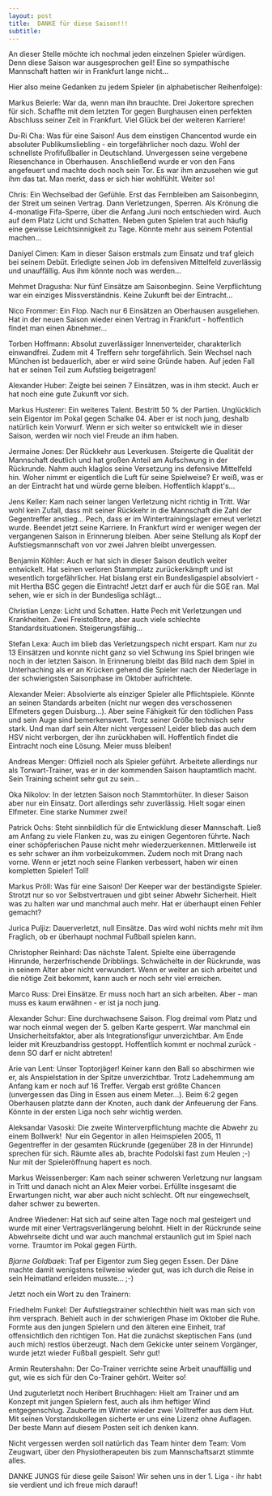 ```yaml
---
layout: post
title:  DANKE für diese Saison!!!
subtitle:  
---
```


An dieser Stelle möchte ich nochmal jeden einzelnen Spieler würdigen. Denn diese Saison war ausgesprochen geil! Eine so sympathische Mannschaft hatten wir in Frankfurt lange nicht...

Hier also meine Gedanken zu jedem Spieler (in alphabetischer Reihenfolge):  

Markus Beierle: War da, wenn man ihn brauchte. Drei Jokertore sprechen für sich. Schaffte mit dem letzten Tor gegen Burghausen einen perfekten Abschluss seiner Zeit in Frankfurt. Viel Glück bei der weiteren Karriere!

Du-Ri Cha: Was für eine Saison! Aus dem einstigen Chancentod wurde ein absoluter Publikumsliebling - ein torgefährlicher noch dazu. Wohl der schnellste Profifußballer in Deutschland. Unvergessen seine vergebene Riesenchance in Oberhausen. Anschließend wurde er von den Fans angefeuert und machte doch noch sein Tor. Es war ihm anzusehen wie gut ihm das tat. Man merkt, dass er sich hier wohlfühlt. Weiter so!

Chris: Ein Wechselbad der Gefühle. Erst das Fernbleiben am Saisonbeginn, der Streit um seinen Vertrag. Dann Verletzungen, Sperren. Als Krönung die 4-monatige Fifa-Sperre, über die Anfang Juni noch entschieden wird. Auch auf dem Platz Licht und Schatten. Neben guten Spielen trat auch häufig eine gewisse Leichtsinnigkeit zu Tage. Könnte mehr aus seinem Potential machen...

Daniyel Cimen: Kam in dieser Saison erstmals zum Einsatz und traf gleich bei seinem Debüt. Erledigte seinen Job im defensiven Mittelfeld zuverlässig und unauffällig. Aus ihm könnte noch was werden...

Mehmet Dragusha: Nur fünf Einsätze am Saisonbeginn. Seine Verpflichtung war ein einziges Missverständnis. Keine Zukunft bei der Eintracht...

Nico Frommer: Ein Flop. Nach nur 6 Einsätzen an Oberhausen ausgeliehen. Hat in der neuen Saison wieder einen Vertrag in Frankfurt - hoffentlich findet man einen Abnehmer...

Torben Hoffmann: Absolut zuverlässiger Innenverteider, charakterlich einwandfrei. Zudem mit 4 Treffern sehr torgefährlich. Sein Wechsel nach München ist bedauerlich, aber er wird seine Gründe haben. Auf jeden Fall hat er seinen Teil zum Aufstieg beigetragen!

Alexander Huber: Zeigte bei seinen 7 Einsätzen, was in ihm steckt. Auch er hat noch eine gute Zukunft vor sich.

Markus Husterer: Ein weiteres Talent. Bestritt 50 % der Partien. Unglücklich sein Eigentor im Pokal gegen Schalke 04. Aber er ist noch jung, deshalb natürlich kein Vorwurf. Wenn er sich weiter so entwickelt wie in dieser Saison, werden wir noch viel Freude an ihm haben.

Jermaine Jones: Der Rückkehr aus Leverkusen. Steigerte die Qualität der Mannschaft deutlich und hat großen Anteil am Aufschwung in der Rückrunde. Nahm auch klaglos seine Versetzung ins defensive Mittelfeld hin. Woher nimmt er eigentlich die Luft für seine Spielweise? Er weiß, was er an der Eintracht hat und würde gerne bleiben. Hoffentlich klappt's...

Jens Keller: Kam nach seiner langen Verletzung nicht richtig in Tritt. War wohl kein Zufall, dass mit seiner Rückkehr in die Mannschaft die Zahl der Gegentreffer anstieg... Pech, dass er im Wintertrainingslager erneut verletzt wurde. Beendet jetzt seine Karriere. In Frankfurt wird er weniger wegen der vergangenen Saison in Erinnerung bleiben. Aber seine Stellung als Kopf der Aufstiegsmannschaft von vor zwei Jahren bleibt unvergessen.

Benjamin Köhler: Auch er hat sich in dieser Saison deutlich weiter entwickelt. Hat seinen verloren Stammplatz zurückerkämpft und ist wesentlich torgefährlicher. Hat bislang erst ein Bundesligaspiel absolviert - mit Hertha BSC gegen die Eintracht! Jetzt darf er auch für die SGE ran. Mal sehen, wie er sich in der Bundesliga schlägt...

Christian Lenze: Licht und Schatten. Hatte Pech mit Verletzungen und Krankheiten. Zwei Freistoßtore, aber auch viele schlechte Standardsituationen. Steigerungsfähig...

Stefan Lexa: Auch im blieb das Verletzungspech nicht erspart. Kam nur zu 13 Einsätzen und konnte nicht ganz so viel Schwung ins Spiel bringen wie noch in der letzten Saison. In Erinnerung bleibt das Bild nach dem Spiel in Unterhaching als er an Krücken gehend die Spieler nach der Niederlage in der schwierigsten Saisonphase im Oktober aufrichtete.

Alexander Meier: Absolvierte als einziger Spieler alle Pflichtspiele. Könnte an seinen Standards arbeiten (nicht nur wegen des verschossenen Elfmeters gegen Duisburg...). Aber seine Fähigkeit für den tödlichen Pass und sein Auge sind bemerkenswert. Trotz seiner Größe technisch sehr stark. Und man darf sein Alter nicht vergessen! Leider blieb das auch dem HSV nicht verborgen, der ihn zurückhaben will. Hoffentlich findet die Eintracht noch eine Lösung. Meier muss bleiben!

Andreas Menger: Offiziell noch als Spieler geführt. Arbeitete allerdings nur als Torwart-Trainer, was er in der kommenden Saison hauptamtlich macht. Sein Training scheint sehr gut zu sein...

Oka Nikolov: In der letzten Saison noch Stammtorhüter. In dieser Saison aber nur ein Einsatz. Dort allerdings sehr zuverlässig. Hielt sogar einen Elfmeter. Eine starke Nummer zwei!

Patrick Ochs: Steht sinnbildlich für die Entwicklung dieser Mannschaft. Ließ am Anfang zu viele Flanken zu, was zu einigen Gegentoren führte. Nach einer schöpferischen Pause nicht mehr wiederzuerkennen. Mittlerweile ist es sehr schwer an ihm vorbeizukommen. Zudem noch mit Drang nach vorne. Wenn er jetzt noch seine Flanken verbessert, haben wir einen kompletten Spieler! Toll!

Markus Pröll: Was für eine Saison! Der Keeper war der beständigste Spieler. Strotzt nur so vor Selbstvertrauen und gibt seiner Abwehr Sicherheit. Hielt was zu halten war und manchmal auch mehr. Hat er überhaupt einen Fehler gemacht?

Jurica Puljiz: Dauerverletzt, null Einsätze. Das wird wohl nichts mehr mit ihm Fraglich, ob er überhaupt nochmal Fußball spielen kann.

Christopher Reinhard: Das nächste Talent. Spielte eine überragende Hinrunde, herzerfrischende Dribblings. Schwächelte in der Rückrunde, was in seinem Alter aber nicht verwundert. Wenn er weiter an sich arbeitet und die nötige Zeit bekommt, kann auch er noch sehr viel erreichen.

Marco Russ: Drei Einsätze. Er muss noch hart an sich arbeiten. Aber - man muss es kaum erwähnen - er ist ja noch jung.

Alexander Schur: Eine durchwachsene Saison. Flog dreimal vom Platz und war noch einmal wegen der 5. gelben Karte gesperrt. War manchmal ein Unsicherheitsfaktor, aber als Integrationsfigur unverzichtbar. Am Ende leider mit Kreuzbandriss gestoppt. Hoffentlich kommt er nochmal zurück - denn SO darf er nicht abtreten!

Arie van Lent: Unser Toptorjäger! Keiner kann den Ball so abschirmen wie er, als Anspielstation in der Spitze unverzichtbar. Trotz Ladehemmung am Anfang kam er noch auf 16 Treffer. Vergab erst größte Chancen (unvergessen das Ding in Essen aus einem Meter...). Beim 6:2 gegen Oberhausen platzte dann der Knoten, auch dank der Anfeuerung der Fans. Könnte in der ersten Liga noch sehr wichtig werden.

Aleksandar Vasoski: Die zweite Winterverpflichtung machte die Abwehr zu einem Bollwerk!  Nur ein Gegentor in allen Heimspielen 2005, 11 Gegentreffer in der gesamten Rückrunde (gegenüber 28 in der Hinrunde) sprechen für sich. Räumte alles ab, brachte Podolski fast zum Heulen ;-) Nur mit der Spieleröffnung hapert es noch.

Markus Weissenberger: Kam nach seiner schweren Verletzung nur langsam in Tritt und danach nicht an Alex Meier vorbei. Erfüllte insgesamt die Erwartungen nicht, war aber auch nicht schlecht. Oft nur eingewechselt, daher schwer zu bewerten.

Andree Wiedener: Hat sich auf seine alten Tage noch mal gesteigert und wurde mit einer Vertragsverlängerung belohnt. Hielt in der Rückrunde seine Abwehrseite dicht und war auch manchmal erstaunlich gut im Spiel nach vorne. Traumtor im Pokal gegen Fürth.

_Bjarne Goldbaek_: Traf per Eigentor zum Sieg gegen Essen. Der Däne machte damit wenigstens teilweise wieder gut, was ich durch die Reise in sein Heimatland erleiden musste... ;-)

Jetzt noch ein Wort zu den Trainern:  
  
Friedhelm Funkel: Der Aufstiegstrainer schlechthin hielt was man sich von ihm versprach. Behielt auch in der schwierigen Phase im Oktober die Ruhe. Formte aus den jungen Spielern und den älteren eine Einheit, traf offensichtlich den richtigen Ton. Hat die zunächst skeptischen Fans (und auch mich) restlos überzeugt. Nach dem Gekicke unter seinem Vorgänger, wurde jetzt wieder Fußball gespielt. Sehr gut!

Armin Reutershahn: Der Co-Trainer verrichte seine Arbeit unauffällig und gut, wie es sich für den Co-Trainer gehört. Weiter so!

Und zuguterletzt noch Heribert Bruchhagen: Hielt am Trainer und am Konzept mit jungen Spielern fest, auch als ihm heftiger Wind entgegenschlug. Zauberte im Winter wieder zwei Volltreffer aus dem Hut. Mit seinen Vorstandskollegen sicherte er uns eine Lizenz ohne Auflagen. Der beste Mann auf diesem Posten seit ich denken kann.

Nicht vergessen werden soll natürlich das Team hinter dem Team: Vom Zeugwart, über den Physiotherapeuten bis zum Mannschaftsarzt stimmte alles.

DANKE JUNGS für diese geile Saison! Wir sehen uns in der 1. Liga - ihr habt sie verdient und ich freue mich darauf!
